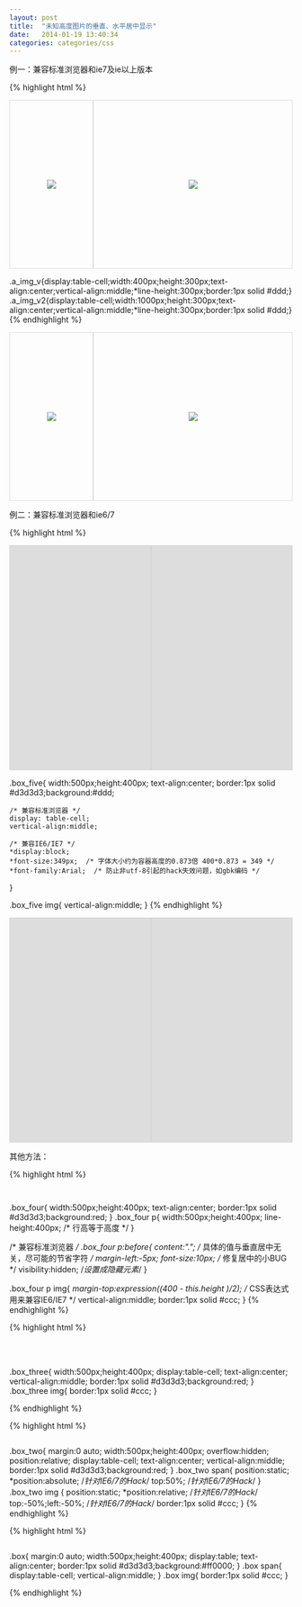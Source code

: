 ```yaml
---
layout: post
title:  "未知高度图片的垂直、水平居中显示"
date:   2014-01-19 13:40:34
categories: categories/css
---
```




例一：兼容标准浏览器和ie7及ie以上版本

{% highlight html %}
<div class="a_img_v">
  <a href="#"><img src="/images/posts/12.jpg" /></a>
</div>
<div class="a_img_v2">
  <a href="#"><img src="/images/posts/196.jpg" /></a>
</div>


.a_img_v{display:table-cell;width:400px;height:300px;text-align:center;vertical-align:middle;*line-height:300px;border:1px solid #ddd;}
.a_img_v2{display:table-cell;width:1000px;height:300px;text-align:center;vertical-align:middle;*line-height:300px;border:1px solid #ddd;}
{% endhighlight %}

<div class="a_img_v">
  <a href="#"><img src="/images/posts/12.jpg" /></a>
</div>
<div class="a_img_v2">
  <a href="#"><img src="/images/posts/196.jpg" /></a>
</div>

<style type="text/css">
.a_img_v{display:table-cell;width:400px;height:300px;text-align:center;vertical-align:middle;*line-height:300px;border:1px solid #ddd;}
.a_img_v2{display:table-cell;width:1000px;height:300px;text-align:center;vertical-align:middle;*line-height:300px;border:1px solid #ddd;}
</style>


例二：兼容标准浏览器和ie6/7

{% highlight html %}
<div class="box_five">
    <img src="/images/posts/12.jpg" alt="" />
</div>
<div class="box_five">
    <img src="/images/posts/196.jpg" alt="" />
</div>

.box_five{
    width:500px;height:400px;
    text-align:center;
    border:1px solid #d3d3d3;background:#ddd;

    /* 兼容标准浏览器 */
    display: table-cell;
    vertical-align:middle;

    /* 兼容IE6/IE7 */
    *display:block;
    *font-size:349px;  /* 字体大小约为容器高度的0.873倍 400*0.873 = 349 */
    *font-family:Arial;  /* 防止非utf-8引起的hack失效问题，如gbk编码 */
}

.box_five img{
    vertical-align:middle;
}
{% endhighlight %}

<div class="box_five">
    <img src="/images/posts/12.jpg" alt="" />
</div>
<div class="box_five">
    <img src="/images/posts/196.jpg" alt="" />
</div>

<style type="text/css">
  .box_five{
    width:500px;height:400px;
    text-align:center;
    border:1px solid #d3d3d3;background:#ddd;

    /* 兼容标准浏览器 */
    display: table-cell;
    vertical-align:middle;

    /* 兼容IE6/IE7 */
    *display:block;
    *font-size:349px;  /* 字体大小约为容器高度的0.873倍 400*0.873 = 349 */
    *font-family:Arial;  /* 防止非utf-8引起的hack失效问题，如gbk编码 */
  }

  .box_five img{
      vertical-align:middle;
  }
</style>


其他方法：

{% highlight html %}
<div class="box_four">
    <p><img src="/images/posts/12.jpg" alt="" /></p>
</div>
<div class="box_four">
    <p><img src="/images/posts/196.jpg" alt="" /></p>
</div>


.box_four{
    width:500px;height:400px;
    text-align:center;
    border:1px solid #d3d3d3;background:red;
}
.box_four p{
    width:500px;height:400px;
    line-height:400px;  /* 行高等于高度 */
}

/* 兼容标准浏览器 */
.box_four p:before{
    content:".";  /* 具体的值与垂直居中无关，尽可能的节省字符 */
    margin-left:-5px; font-size:10px;  /* 修复居中的小BUG */
    visibility:hidden;  /*设置成隐藏元素*/
}

.box_four p img{
    *margin-top:expression((400 - this.height )/2);  /* CSS表达式用来兼容IE6/IE7 */
    vertical-align:middle;
    border:1px solid #ccc;
}
{% endhighlight %}


{% highlight html %}
<div class="box_three">
    <i></i><img src="/images/posts/196.jpg" alt="" />
</div>﻿
<div class="box_three">
    <i></i><img src="/images/posts/12.jpg" alt="" />
</div>﻿

.box_three{
width:500px;height:400px;
display:table-cell;
text-align:center;
vertical-align:middle;
border:1px solid #d3d3d3;background:red;
}
.box_three img{
border:1px solid #ccc;
}
<!--[if IE]>
<style type="text/css">﻿
.box_three i {
    display:inline-block;
    height:100%;
    vertical-align:middle
    }
.box_three img {
    vertical-align:middle
    }
</style>
<![endif]-->
{% endhighlight %}



{% highlight html %}
<div class="box_two">
    <span><img src="/images/posts/12.jpg" alt="" /></span>
</div>
<div class="box_two">
    <span><img src="/images/posts/196.jpg" alt="" /></span>
</div>

.box_two{
    margin:0 auto;
    width:500px;height:400px;
    overflow:hidden;
    position:relative;
    display:table-cell;
    text-align:center;
    vertical-align:middle;
    border:1px solid #d3d3d3;background:red;
}
.box_two span{
    position:static;
    *position:absolute; /*针对IE6/7的Hack*/
    top:50%; /*针对IE6/7的Hack*/
}
.box_two img {
    position:static;
    *position:relative; /*针对IE6/7的Hack*/
    top:-50%;left:-50%; /*针对IE6/7的Hack*/
    border:1px solid #ccc;
}
{% endhighlight %}


{% highlight html %}
<div class="box">
  <span><img src="/images/posts/196.jpg" alt="" /></span>
</div>
<div class="box">
    <span><img src="/images/posts/12.jpg" alt="" /></span>
</div>

.box{
    margin:0 auto;
    width:500px;height:400px;
    display:table;
    text-align:center;
    border:1px solid #d3d3d3;background:#ff0000;
}
.box span{
    display:table-cell;
    vertical-align:middle;
}
.box img{
    border:1px solid #ccc;
}
<!--[if lte IE 7]>
<style type="text/css">﻿
.box{
    position:relative;
    overflow:hidden;
}
.box span{
    position:absolute;
    left:50%;top:50%;
}
.box img{
    position:relative;
    left:-50%;top:-50%;
}
</style>
<![endif]-->
{% endhighlight %}

